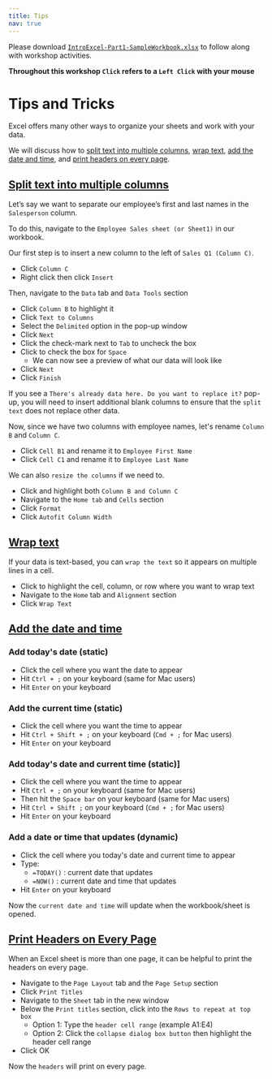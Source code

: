```yaml
---
title: Tips
nav: true
---
```

Please download <a href="images/IntroExcel-Part1-SampleWorkbook.xlsx" target="_blank">`IntroExcel-Part1-SampleWorkbook.xlsx`</a> to follow along with workshop activities.

**Throughout this workshop `Click` refers to a `Left Click` with your mouse**

# Tips and Tricks

Excel offers many other ways to organize your sheets and work with your data.

We will discuss how to [split text into multiple columns](#split-text-into-multiple-columns), [wrap text](#wrap-text), [add the date and time](#add-the-date-and-time), and [print headers on every page](#print-headers-on-every-page).

## [Split text into multiple columns](#split-text-into-multiple-columns)

Let’s say we want to separate our employee’s first and last names in the `Salesperson` column.

To do this, navigate to the `Employee Sales sheet (or Sheet1)` in our workbook.

Our first step is to insert a new column to the left of `Sales Q1 (Column C)`.
* Click `Column C`
* Right click then click `Insert`

Then, navigate to the `Data` tab and `Data Tools` section
* Click `Column B` to highlight it
* Click `Text to Columns`
* Select the `Delimited` option in the pop-up window
* Click `Next`
* Click the check-mark next to `Tab` to uncheck the box
* Click to check the box for `Space`
  * We can now see a preview of what our data will look like
* Click `Next`
* Click `Finish`

If you see a `There's already data here. Do you want to replace it?` pop-up, you will need to insert additional blank columns to ensure that the `split text` does not replace other data.

Now, since we have two columns with employee names, let's rename `Column B` and `Column C`.
* Click `Cell B1` and rename it to `Employee First Name`
* Click `Cell C1` and rename it to `Employee Last Name`

We can also `resize the columns` if we need to.
* Click and highlight both `Column B and Column C`
* Navigate to the `Home tab` and `Cells` section
* Click `Format`
* Click `Autofit Column Width`

## [Wrap text](#wrap-text)
If your data is text-based, you can `wrap the text` so it appears on multiple lines in a cell.
* Click to highlight the cell, column, or row where you want to wrap text
* Navigate to the `Home` tab and `Alignment` section
* Click `Wrap Text`

## [Add the date and time](#add-the-date-and-time)
### Add today's date (static)
* Click the cell where you want the date to appear
* Hit `Ctrl + ;` on your keyboard (same for Mac users)
* Hit `Enter` on your keyboard

### Add the current time (static)
* Click the cell where you want the time to appear
* Hit `Ctrl + Shift + ;` on your keyboard (`Cmd + ;` for Mac users)
* Hit `Enter` on your keyboard

### Add today's date and current time (static)]
* Click the cell where you want the time to appear
* Hit `Ctrl + ;` on your keyboard (same for Mac users)
* Then hit the `Space bar` on your keyboard (same for Mac users)
* Hit `Ctrl + Shift ;` on your keyboard (`Cmd + ;` for Mac users)
* Hit `Enter` on your keyboard

### Add a date or time that updates (dynamic)
* Click the cell where you today's date and current time to appear
* Type: 
  * `=TODAY()` : current date that updates
  * `=NOW()` : current date and time that updates
* Hit `Enter` on your keyboard

Now the `current date and time` will update when the workbook/sheet is opened.

## [Print Headers on Every Page](#print-headers-on-every-page)
When an Excel sheet is more than one page, it can be helpful to print the headers on every page.
* Navigate to the `Page Layout` tab and the `Page Setup` section
* Click `Print Titles`
* Navigate to the `Sheet` tab in the new window
* Below the `Print titles` section, click into the `Rows to repeat at top box`
  * Option 1: Type the `header cell range` (example A1:E4)
  * Option 2: Click the `collapse dialog box button` then highlight the header cell range
* Click OK

Now the `headers` will print on every page.
